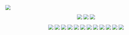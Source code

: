 <!--
**leafoffaith/leafoffaith** is a ✨ _special_ ✨ repository because its `README.md` (this file) appears on your GitHub profile.
-->
<p align="center">
 
</p align="center">
<img src="https://i.imgur.com/YU4ctSw.png" />

<p align="center">
 
 <img src="https://badges.pufler.dev/visits/leafoffaith/leafoffaith"/> 
 <img src="https://badges.pufler.dev/repos/leafoffaith"/>
 <img src="https://badges.pufler.dev/commits/monthly/leafoffaith" />

</p>

<p align="center">
<img src="https://img.shields.io/badge/-java-E34A86?style=flat-square&logo=java"/>
<img src="https://img.shields.io/badge/-HTML5-E34F26?style=flat-square&logo=html5&logoColor=white"/>
<img src="https://img.shields.io/badge/-CSS3-1572B6?style=flat-square&logo=css3"/>
<img src="https://img.shields.io/badge/-Bootstrap-563D7C?style=flat-square&logo=bootstrap"/>
<img src="https://img.shields.io/badge/-Heroku-430098?style=flat-square&logo=heroku"/>
<img src="https://img.shields.io/badge/-JavaScript-black?style=flat-square&logo=javascript"/>
<img src="https://img.shields.io/badge/-Nodejs-black?style=flat-square&logo=Node.js"/>
<img src="https://img.shields.io/badge/-React-black?style=flat-square&logo=react"/>
<img src="https://img.shields.io/badge/-MongoDB-black?style=flat-square&logo=mongodb"/>
<img src="https://img.shields.io/badge/-MySQL-black?style=flat-square&logo=mysql"/>
<img src="https://img.shields.io/badge/-Git-black?style=flat-square&logo=git"/>
<img src="https://img.shields.io/badge/-GitHub-black?style=flat-square&logo=github"/>
</p>

<!-- <h2 align="center">
<img src="https://media.giphy.com/media/VgCDAzcKvsR6OM0uWg/giphy.gif" width="50">
</h2>
 
<br>
<!--
<p align = "center">
  <img  src = "https://github-readme-stats.vercel.app/api?username=leafoffaith&show_icons=true&theme=radical&line_height=27">
  <img src = "https://github-readme-stats.vercel.app/api/top-langs/?username=leafoffaith&hide=html,css,java,shaderlab,kotlin,hlsl&theme=radical">
</p>
-->
<!-- <p align = "center">
 <img  src="https://github-readme-streak-stats.herokuapp.com/?user=leafoffaith&show_icons=true&locale=en&layout=compact&theme=radical&line_height=0" />
</p>  -->
